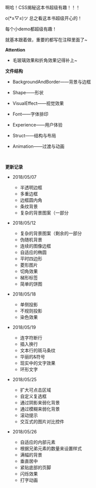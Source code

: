 啊哈！CSS揭秘这本书超级有趣！！！

o(*≥▽≤)ツ 总之看这本书超级开心的！

每个小demo都超级有趣！

就基本跟着做，重要的都写在注释里面了~



**Attention**

- 毛玻璃效果和折角效果记得补上~



**文件结构**

- BackgroundAndBorder——背景与边框

- Shape——形状

- VisualEffect——视觉效果

- Font——字体排印

- Experience——用户体验

- Struct——结构与布局

- Animation——过渡与动画

  ​



**更新记录**

- 2018/05/07
  - 半透明边框
  - 多重边框
  - 边框圆内角
  - 条纹背景
  - 复杂的背景图案（一部分
- 2018/05/12
  - 复杂的背景图案（剩余的一部分
  - 伪随机背景
  - 连续的图像边框
  - 自适应的椭圆
  - 平时四边形
  - 菱形图片
  - 切角效果
  - 梯形标签
  - 简单的饼图
- 2018/05/18

  - 单侧投影
  - 不规则投影
  - 染色效果
- 2018/05/19

  - 连字符断行
  - 插入换行
  - 文本行的斑马条纹
  - 华丽的&符号
  - 现实中的文字效果
  - 环形文字
- 2018/05/25
  - 扩大可点击区域
  - 自定义复选框
  - 通过阴影来弱化背景
  - 通过模糊来弱化背景
  - 滚动提示
  - 交互式的图片对比控件
- 2018/05/26
  - 自适应的内部元素
  - 根据兄弟元素的数量来设置样式
  - 满幅的背景
  - 垂直居中
  - 紧贴底部的页脚
  - 闪烁效果
  - 打字动画

